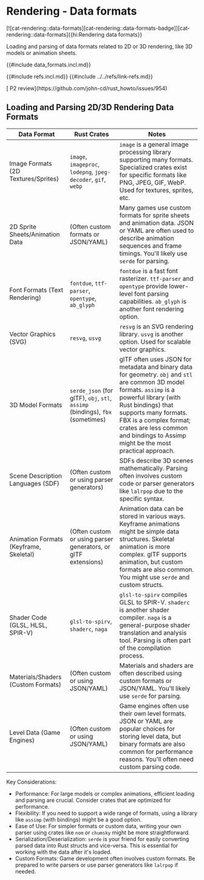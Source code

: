 # Rendering - Data formats

[![cat-rendering::data-formats][cat-rendering::data-formats-badge]][cat-rendering::data-formats]{{hi:Rendering data formats}}

Loading and parsing of data formats related to 2D or 3D rendering, like 3D models or animation sheets.

{{#include data_formats.incl.md}}

{{#include refs.incl.md}}
{{#include ../../refs/link-refs.md}}

<div class="hidden">
[ P2 review](https://github.com/john-cd/rust_howto/issues/954)

## Loading and Parsing 2D/3D Rendering Data Formats

| Data Format | Rust Crates | Notes |
|---|---|---|
| Image Formats (2D Textures/Sprites) | `image`, `imageproc`, `lodepng`, `jpeg-decoder`, `gif`, `webp` | `image` is a general image processing library supporting many formats. Specialized crates exist for specific formats like PNG, JPEG, GIF, WebP. Used for textures, sprites, etc. |
| 2D Sprite Sheets/Animation Data | (Often custom formats or JSON/YAML) | Many games use custom formats for sprite sheets and animation data. JSON or YAML are often used to describe animation sequences and frame timings. You'll likely use `serde` for parsing. |
| Font Formats (Text Rendering) | `fontdue`, `ttf-parser`, `opentype`, `ab_glyph` | `fontdue` is a fast font rasterizer. `ttf-parser` and `opentype` provide lower-level font parsing capabilities. `ab_glyph` is another font rendering option. |
| Vector Graphics (SVG) | `resvg`, `usvg` | `resvg` is an SVG rendering library. `usvg` is another option. Used for scalable vector graphics. |
| 3D Model Formats | `serde_json` (for glTF), `obj`, `stl`, `assimp` (bindings), `fbx` (sometimes) | glTF often uses JSON for metadata and binary data for geometry. `obj` and `stl` are common 3D model formats. `assimp` is a powerful library (with Rust bindings) that supports many formats. FBX is a complex format; crates are less common and bindings to Assimp might be the most practical approach. |
| Scene Description Languages (SDF) | (Often custom or using parser generators) | SDFs describe 3D scenes mathematically. Parsing often involves custom code or parser generators like `lalrpop` due to the specific syntax. |
| Animation Formats (Keyframe, Skeletal) | (Often custom or using parser generators, or glTF extensions) | Animation data can be stored in various ways. Keyframe animations might be simple data structures. Skeletal animation is more complex. glTF supports animation, but custom formats are also common. You might use `serde` and custom structs. |
| Shader Code (GLSL, HLSL, SPIR-V) | `glsl-to-spirv`, `shaderc`, `naga` | `glsl-to-spirv` compiles GLSL to SPIR-V. `shaderc` is another shader compiler. `naga` is a general-purpose shader translation and analysis tool. Parsing is often part of the compilation process. |
| Materials/Shaders (Custom Formats) | (Often custom or using JSON/YAML) | Materials and shaders are often described using custom formats or JSON/YAML. You'll likely use `serde` for parsing. |
| Level Data (Game Engines) | (Often custom or using JSON/YAML) | Game engines often use their own level formats. JSON or YAML are popular choices for storing level data, but binary formats are also common for performance reasons. You'll often need custom parsing code. |

Key Considerations:

* Performance: For large models or complex animations, efficient loading and parsing are crucial. Consider crates that are optimized for performance.
* Flexibility: If you need to support a wide range of formats, using a library like `assimp` (with bindings) might be a good option.
* Ease of Use: For simpler formats or custom data, writing your own parser using crates like `nom` or `chumsky` might be more straightforward.
* Serialization/Deserialization: `serde` is your friend for easily converting parsed data into Rust structs and vice-versa. This is essential for working with the data after it's loaded.
* Custom Formats: Game development often involves custom formats. Be prepared to write parsers or use parser generators like `lalrpop` if needed.

</div>
